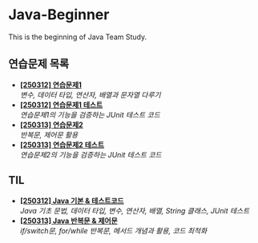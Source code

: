 # Java-Beginner

This is the beginning of Java Team Study.

## 연습문제 목록

- **[[250312] 연습문제1](Exercise01.java)**  
  _변수, 데이터 타입, 연산자, 배열과 문자열 다루기_
- **[[250312] 연습문제1 테스트](Exercise01Tests.java)**  
  _연습문제1의 기능을 검증하는 JUnit 테스트 코드_
- **[[250313] 연습문제2](Exercise02.java)**  
  _반복문, 제어문 활용_
- **[[250313] 연습문제2 테스트](Exercise02Test.java)**  
  _연습문제2의 기능을 검증하는 JUnit 테스트 코드_  

## TIL

- **[[250312] Java 기본 & 테스트코드](daily-notes/[250312]JavaBasic&Test.md)**  
  _Java 기초 문법, 데이터 타입, 변수, 연산자, 배열, String 클래스, JUnit 테스트_
- **[[250313] Java 반복문 & 제어문](daily-notes/[250313]ControlStatements&Loops.md)**  
  _if/switch문, for/while 반복문, 메서드 개념과 활용, 코드 최적화_
